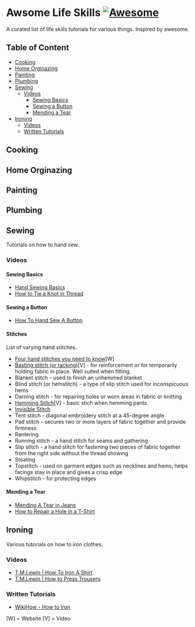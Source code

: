 # Awsome Life Skills [![Awesome](https://cdn.rawgit.com/sindresorhus/awesome/d7305f38d29fed78fa85652e3a63e154dd8e8829/media/badge.svg)](https://github.com/sindresorhus/awesome)
A curated list of life skills tutorials for various things. Inspired by awesome.

## Table of Content
- [Cooking](#cooking)
- [Home Orginazing](#home-orginazing)
- [Painting](#painting)
- [Plumbing](#plumbing)
- [Sewing](#sewing)
  - [Videos](#videos)
    - [Sewing Basics](#sewing-basics)
    - [Sewing a Button](#sewing-a-button)
    - [Mending a Tear](#mending-a-tear)
- [Ironing](#clothes-ironing)
  - [Videos](#videos)
  - [Written Tutorials](#written-tutorials)

## Cooking
## Home Orginazing
## Painting
## Plumbing
## Sewing
Tutorials on how to hand sew.

### Videos

#### Sewing Basics
- [Hand Sewing Basics](https://www.youtube.com/watch?v=B2mfJweh8a0)
- [How to Tie a Knot in Thread](https://www.youtube.com/watch?v=PowkA9Bojlo)

#### Sewing a Button
- [How To Hand Sew A Button](https://youtu.be/rQRq--7InTE?t=69)

#### Stitches
List of varying hand stitches.
- [Four hand stitches you need to know](http://byhandlondon.com/blogs/by-hand-london/11628717-four-hand-stitches-you-need-to-know)[W]
- [Basting stitch (or tacking)](https://youtu.be/KCT-pC8X5m8)[V] - for reinforcement or for temporarily holding fabric in place. Well suited when fitting.
- Blanket stitch - used to finish an unhemmed blanket
- Blind stitch (or hemstitch) - a type of slip stitch used for inconspicuous hems
- Darning stitch - for repairing holes or worn areas in fabric or knitting
- [Hemming Stitch](https://www.youtube.com/watch?v=RrJjXcoeNUI)[V] - basic stich when hemming pants.
- [Invisible Stitch](https://www.youtube.com/watch?v=WbE5hXt27uU)
- Tent stitch - diagonal embroidery stitch at a 45-degree angle
- Pad stitch - secures two or more layers of fabric together and provide firmness
- Rantering
- Running stitch - a hand stitch for seams and gathering
- Slip stitch - a hand stitch for fastening two pieces of fabric together from the right side without the thread showing
- Stoating
- Topstitch - used on garment edges such as necklines and hems, helps facings stay in place and gives a crisp edge
- Whipstitch - for protecting edges


#### Mending a Tear
- [Mending A Tear in Jeans](https://youtu.be/-ynBWa5ej1Q?t=16)
- [How to Repair a Hole in a T-Shirt](https://www.youtube.com/watch?v=vvDdzD5pF3M)

## Ironing
Various tutorials on how to iron clothes.

### Videos
- [T.M.Lewin | How To Iron A Shirt](https://www.youtube.com/watch?v=yK6iQj-I_0w)
- [T.M.Lewin | How to Press Trousers](https://www.youtube.com/watch?v=Lhuhb2KNqVM)

### Written Tutorials
- [WikiHow - How to Iron](http://www.wikihow.com/Iron)


[W] = Website
[V] = Video
